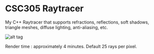 # CSC305 Raytracer
My C++ Raytracer that supports refractions, reflections, soft shadows, triangle meshes, diffuse lighting, anti-aliasing, etc. 

![alt tag](http://i.imgur.com/wuoDsHy.png)

Render time : approximately 4 minutes. Default 25 rays per pixel.
